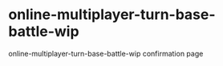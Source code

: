# online-multiplayer-turn-base-battle-wip
online-multiplayer-turn-base-battle-wip confirmation page
